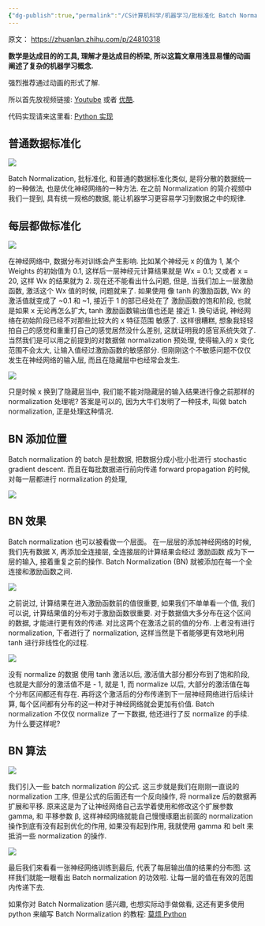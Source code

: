 ```yaml
---
{"dg-publish":true,"permalink":"/CS计算机科学/机器学习/批标准化 Batch Normalization/","noteIcon":"","created":"2024-04-17T15:17:32.000+08:00","updated":"2024-04-27T01:22:12.990+08:00"}
---
```



原文： https://zhuanlan.zhihu.com/p/24810318

**数学是达成目的的工具, 理解才是达成目的桥梁, 所以这篇文章用浅显易懂的动画阐述了复杂的机器学习概念.**  

强烈推荐通过动画的形式了解.

所以首先放视频链接: [Youtube](https://link.zhihu.com/?target=https%3A//www.youtube.com/watch%3Fv%3D-5hESl-Lj-4) 或者 [优酷](https://link.zhihu.com/?target=http%3A//v.youku.com/v_show/id_XMTg1MTYwNDg2OA%3D%3D).

代码实现请来这里看: [Python 实现](https://link.zhihu.com/?target=https%3A//morvanzhou.github.io/tutorials/machine-learning/torch/5-04-batch-normalization/)

## 普通数据标准化

![](/img/user/Z-attach/v2-7e50afe8a4840dfda6f3d2a64c817fd3_r.jpg.png)

Batch Normalization, 批标准化, 和普通的数据标准化类似, 是将分散的数据统一的一种做法, 也是优化神经网络的一种方法. 在之前 Normalization 的简介视频中我们一提到, 具有统一规格的数据, 能让机器学习更容易学习到数据之中的规律.

## 每层都做标准化

![](/img/user/Z-attach/v2-8cdb76b58fb2e84a7c59fcf15e0dfda3_r.jpg.png)

在神经网络中, 数据分布对训练会产生影响. 比如某个神经元 x 的值为 1, 某个 Weights 的初始值为 0.1, 这样后一层神经元计算结果就是 Wx = 0.1; 又或者 x = 20, 这样 Wx 的结果就为 2. 现在还不能看出什么问题, 但是, 当我们加上一层激励函数, 激活这个 Wx 值的时候, 问题就来了. 如果使用 像 tanh 的激励函数, Wx 的激活值就变成了 ~0.1 和 ~1, 接近于 1 的部已经处在了 激励函数的饱和阶段, 也就是如果 x 无论再怎么扩大, tanh 激励函数输出值也还是 接近 1. 换句话说, 神经网络在初始阶段已经不对那些比较大的 x 特征范围 敏感了. 这样很糟糕, 想象我轻轻拍自己的感觉和重重打自己的感觉居然没什么差别, 这就证明我的感官系统失效了. 当然我们是可以用之前提到的对数据做 normalization 预处理, 使得输入的 x 变化范围不会太大, 让输入值经过激励函数的敏感部分. 但刚刚这个不敏感问题不仅仅发生在神经网络的输入层, 而且在隐藏层中也经常会发生.

![](/img/user/Z-attach/v2-2b4d8694d6e6c6f42ecbaee95ae40eed_r.jpg.png)

只是时候 x 换到了隐藏层当中, 我们能不能对隐藏层的输入结果进行像之前那样的 normalization 处理呢? 答案是可以的, 因为大牛们发明了一种技术, 叫做 batch normalization, 正是处理这种情况.

## BN 添加位置

Batch normalization 的 batch 是批数据, 把数据分成小批小批进行 stochastic gradient descent. 而且在每批数据进行前向传递 forward propagation 的时候, 对每一层都进行 normalization 的处理,

![](/img/user/Z-attach/v2-d3ccd01453f215cf3357192debd14489_r.jpg.png)

## BN 效果

Batch normalization 也可以被看做一个层面。 在一层层的添加神经网络的时候, 我们先有数据 X, 再添加全连接层, 全连接层的计算结果会经过 激励函数 成为下一层的输入, 接着重复之前的操作. Batch Normalization (BN) 就被添加在每一个全连接和激励函数之间.

![](/img/user/Z-attach/v2-95f654fdf99999db3fa7dab0bbfbc358_r.jpg.png)

之前说过, 计算结果在进入激励函数前的值很重要, 如果我们不单单看一个值, 我们可以说, 计算结果值的分布对于激励函数很重要. 对于数据值大多分布在这个区间的数据, 才能进行更有效的传递. 对比这两个在激活之前的值的分布. 上者没有进行 normalization, 下者进行了 normalization, 这样当然是下者能够更有效地利用 tanh 进行非线性化的过程.

![](/img/user/Z-attach/v2-b31f7d863179f5f0b93d40c4fabbc31a_r.jpg.png)

没有 normalize 的数据 使用 tanh 激活以后, 激活值大部分都分布到了饱和阶段, 也就是大部分的激活值不是 - 1, 就是 1, 而 normalize 以后, 大部分的激活值在每个分布区间都还有存在. 再将这个激活后的分布传递到下一层神经网络进行后续计算, 每个区间都有分布的这一种对于神经网络就会更加有价值. Batch normalization 不仅仅 normalize 了一下数据, 他还进行了反 normalize 的手续. 为什么要这样呢?

## BN 算法

![](/img/user/Z-attach/v2-083ca0bcd0749fd0f236a690b50442e6_r.jpg.png)

我们引入一些 batch normalization 的公式. 这三步就是我们在刚刚一直说的 normalization 工序, 但是公式的后面还有一个反向操作, 将 normalize 后的数据再扩展和平移. 原来这是为了让神经网络自己去学着使用和修改这个扩展参数 gamma, 和 平移参数 β, 这样神经网络就能自己慢慢琢磨出前面的 normalization 操作到底有没有起到优化的作用, 如果没有起到作用, 我就使用 gamma 和 belt 来抵消一些 normalization 的操作.

![](/img/user/Z-attach/v2-546e36bdd09fff718bbf46143ba5bf75_r.jpg.png)

最后我们来看看一张神经网络训练到最后, 代表了每层输出值的结果的分布图. 这样我们就能一眼看出 Batch normalization 的功效啦. 让每一层的值在有效的范围内传递下去.

如果你对 Batch Normalization 感兴趣, 也想实际动手做做看, 这还有更多使用 python 来编写 Batch Normalization 的教程: [莫烦 Python](https://link.zhihu.com/?target=https%3A//morvanzhou.github.io/tutorials/)